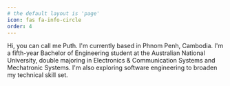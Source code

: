 ```yaml
---
# the default layout is 'page'
icon: fas fa-info-circle
order: 4
---
```


<!-- > Add Markdown syntax content to file `_tabs/about.md`{: .filepath } and it will show up on this page.
{: .prompt-tip } -->

Hi, you can call me Puth. I'm currently based in Phnom Penh, Cambodia. I'm a fifth-year Bachelor of Engineering student at the Australian National University, double majoring in Electronics & Communication Systems and Mechatronic Systems. I'm also exploring software engineering to broaden my technical skill set.

<!-- 🎮 For niche gaming-focused projects, visit my <a href="https://github.com/choir7580" target='_blank'>secondary GitHub</a>. -->

